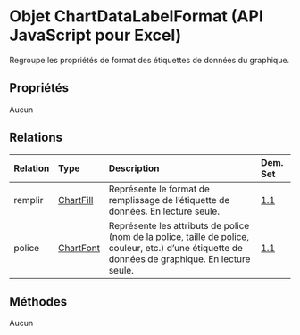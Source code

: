 # <a name="chartdatalabelformat-object-javascript-api-for-excel"></a>Objet ChartDataLabelFormat (API JavaScript pour Excel)

Regroupe les propriétés de format des étiquettes de données du graphique.

## <a name="properties"></a>Propriétés

Aucun

## <a name="relationships"></a>Relations
| Relation | Type    |Description| Dem. Set|
|:---------------|:--------|:----------|:----|
|remplir|[ChartFill](chartfill.md)|Représente le format de remplissage de l’étiquette de données. En lecture seule.|[1.1](../requirement-sets/excel-api-requirement-sets.md)|
|police|[ChartFont](chartfont.md)|Représente les attributs de police (nom de la police, taille de police, couleur, etc.) d’une étiquette de données de graphique. En lecture seule.|[1.1](../requirement-sets/excel-api-requirement-sets.md)|

## <a name="methods"></a>Méthodes
Aucun

